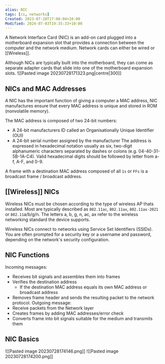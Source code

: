 ```yaml
---
alias: NIC
tags: [cs, networks]
Created: 2023-07-28T17:08:04+10:00
Modified: 2024-07-03T19:35:33+10:00
---
```

A Network Interface Card (NIC) is an add-on card plugged into a motherboard expansion slot that provides a connection between the computer and the network medium. Network cards can either be wired or [[Wireless]].

Although NICs are typically built into the motherboard, they can come as separate adapter cards that slide into one of the motherboard expansion slots.
![[Pasted image 20230728171323.png|centre|300]]
## NICs and MAC Addresses
A NIC has the important function of giving a computer a MAC address, NIC manufactures ensure that every MAC address is unique and stored in ROM (nonvolatile memory). 

The MAC address is composed of two 24-bit numbers:
- A 24-bit manufacturers ID called an Organisationally Unique Identifier (OUI)
- A 24-bit serial number assigned by the manufacturer 
The address is expressed in hexadecimal notation usually as six, two-digit alphanumeric characters separated by dashes or colons (e.g. 04-40-31-5B-1A-C4). Valid hexadecimal digits should be followed by letter from a-f, A-F, and 0-9.

A frame with a destination MAC address composed of all `1s` or `FFs` is a broadcast frame / broadcast address.

## [[Wireless]] NICs
Wireless NICs must be chosen according to the type of wireless AP thats installed. Most are typically described as `802.11ac`, `802.11ax`, `802.11ax-2021` or `802.11`a/b/g/n. The letters a, b, g, n, ac, ax refer to the wireless networking standard the device supports.

Wireless NICs connect to networks using Service Set Identifiers (SSIDs). You are often prompted for a security key or a username and password, depending on the network's security configuration. 

## NIC Functions
Incoming messages:
- Receives bit signals and assembles them into frames
- Verifies the destination address
	- If the destination MAC address equals its own MAC address or broadcast address
- Removes frame header and sends the resulting packet to the network protocol.
Outgoing message:
- Receive packets from the Network layer
- Creates frames by adding MAC addresses/error check
- Converts frame into bit signals suitable for the medium and transmits them

## NIC Basics
![[Pasted image 20230728174146.png]]
![[Pasted image 20230728174200.png]]
